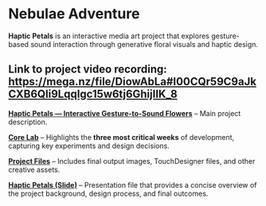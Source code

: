 # Nebulae Adventure

**Haptic Petals** is an interactive media art project that explores gesture-based sound interaction through generative floral visuals and haptic design.

## Link to project video recording: https://mega.nz/file/DiowAbLa#I00CQr59C9aJkCXB6Qli9LqqIgc15w6tj6GhijIIK_8

**[Haptic Petals — Interactive Gesture-to-Sound Flowers](https://github.com/Mingzhao-Du/HapticPetals-Interactive-Art/blob/main/Haptic%20Petals%20%E2%80%94%20Interactive%20Gesture-to-Sound%20Flowers.md)** – Main project description.

**[Core Lab](https://github.com/Mingzhao-Du/HapticPetals-Interactive-Art/tree/main/Core%20Lab)** – Highlights the **three most critical weeks** of development, capturing key experiments and design decisions.

**[Project Files](https://github.com/Mingzhao-Du/HapticPetals-Interactive-Art/tree/main/Project%20Files)** – Includes final output images, TouchDesigner files, and other creative assets.

**[Haptic Petals (Slide)](https://github.com/Mingzhao-Du/HapticPetals-Interactive-Art/blob/main/Haptic%20Petals%20(Slide).pdf)** –   Presentation file that provides a concise overview of the project background, design process, and final outcomes.
